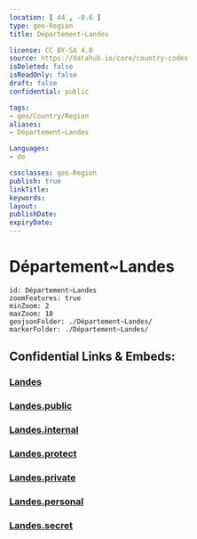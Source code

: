 ```yaml
---
location: [ 44 , -0.6 ] 
type: geo-Region
title: Département~Landes

license: CC BY-SA 4.0
source: https://datahub.io/core/country-codes
isDeleted: false
isReadOnly: false
draft: false
confidential: public

tags:
- geo/Country/Region
aliases:
- Département~Landes

Languages:
- de

cssclasses: geo-Region
publish: true
linkTitle: 
keywords: 
layout: 
publishDate: 
expiryDate: 
---
```


# Département~Landes

```leaflet
id: Département~Landes
zoomFeatures: true 
minZoom: 2 
maxZoom: 18
geojsonFolder: ./Département~Landes/
markerFolder: ./Département~Landes/
```


## Confidential Links & Embeds: 

### [Landes](/_Standards/Earth/Continent/Europe/Europe~West/France/regions~France/Nouvelle-Aquitaine/departments~Aquitaine/Landes.md) 

### [Landes.public](/_public/Earth/Continent/Europe/Europe~West/France/regions~France/Nouvelle-Aquitaine/departments~Aquitaine/Landes.public.md) 

### [Landes.internal](/_internal/Earth/Continent/Europe/Europe~West/France/regions~France/Nouvelle-Aquitaine/departments~Aquitaine/Landes.internal.md) 

### [Landes.protect](/_protect/Earth/Continent/Europe/Europe~West/France/regions~France/Nouvelle-Aquitaine/departments~Aquitaine/Landes.protect.md) 

### [Landes.private](/_private/Earth/Continent/Europe/Europe~West/France/regions~France/Nouvelle-Aquitaine/departments~Aquitaine/Landes.private.md) 

### [Landes.personal](/_personal/Earth/Continent/Europe/Europe~West/France/regions~France/Nouvelle-Aquitaine/departments~Aquitaine/Landes.personal.md) 

### [Landes.secret](/_secret/Earth/Continent/Europe/Europe~West/France/regions~France/Nouvelle-Aquitaine/departments~Aquitaine/Landes.secret.md)


